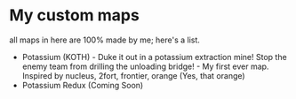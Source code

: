 # My custom maps
all maps in here are 100% made by me; here's a list.

- Potassium (KOTH) - Duke it out in a potassium extraction mine! Stop the enemy team from drilling the unloading bridge! - My first ever map.
Inspired by nucleus, 2fort, frontier, orange (Yes, that orange)
- Potassium Redux (Coming Soon)
